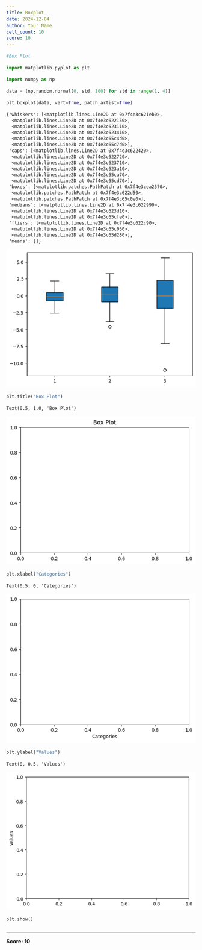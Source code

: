 ```yaml
---
title: Boxplot
date: 2024-12-04
author: Your Name
cell_count: 10
score: 10
---
```


```python
#Box Plot
```


```python
import matplotlib.pyplot as plt
```


```python
import numpy as np
```


```python
data = [np.random.normal(0, std, 100) for std in range(1, 4)]
```


```python
plt.boxplot(data, vert=True, patch_artist=True)
```




    {'whiskers': [<matplotlib.lines.Line2D at 0x7f4e3c621eb0>,
      <matplotlib.lines.Line2D at 0x7f4e3c622150>,
      <matplotlib.lines.Line2D at 0x7f4e3c623110>,
      <matplotlib.lines.Line2D at 0x7f4e3c623410>,
      <matplotlib.lines.Line2D at 0x7f4e3c65c4d0>,
      <matplotlib.lines.Line2D at 0x7f4e3c65c7d0>],
     'caps': [<matplotlib.lines.Line2D at 0x7f4e3c622420>,
      <matplotlib.lines.Line2D at 0x7f4e3c622720>,
      <matplotlib.lines.Line2D at 0x7f4e3c623710>,
      <matplotlib.lines.Line2D at 0x7f4e3c623a10>,
      <matplotlib.lines.Line2D at 0x7f4e3c65ca70>,
      <matplotlib.lines.Line2D at 0x7f4e3c65cd70>],
     'boxes': [<matplotlib.patches.PathPatch at 0x7f4e3cea2570>,
      <matplotlib.patches.PathPatch at 0x7f4e3c622d50>,
      <matplotlib.patches.PathPatch at 0x7f4e3c65c0e0>],
     'medians': [<matplotlib.lines.Line2D at 0x7f4e3c622990>,
      <matplotlib.lines.Line2D at 0x7f4e3c623d10>,
      <matplotlib.lines.Line2D at 0x7f4e3c65cfe0>],
     'fliers': [<matplotlib.lines.Line2D at 0x7f4e3c622c90>,
      <matplotlib.lines.Line2D at 0x7f4e3c65c050>,
      <matplotlib.lines.Line2D at 0x7f4e3c65d280>],
     'means': []}




    
![png](Boxplot_files/Boxplot_4_1.png)
    



```python
plt.title("Box Plot")
```




    Text(0.5, 1.0, 'Box Plot')




    
![png](Boxplot_files/Boxplot_5_1.png)
    



```python
plt.xlabel("Categories")
```




    Text(0.5, 0, 'Categories')




    
![png](Boxplot_files/Boxplot_6_1.png)
    



```python
plt.ylabel("Values")

```




    Text(0, 0.5, 'Values')




    
![png](Boxplot_files/Boxplot_7_1.png)
    



```python
plt.show()
```


```python

```


---
**Score: 10**

